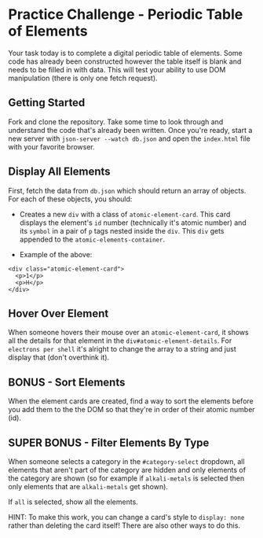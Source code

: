 # Practice Challenge - Periodic Table of Elements

Your task today is to complete a digital periodic table of elements. Some code has already been constructed however the table itself is blank and needs to be filled in with data. This will test your ability to use DOM manipulation (there is only one fetch request).

## Getting Started

Fork and clone the repository. Take some time to look through and understand the code that's already been written. Once you're ready, start a new server with `json-server --watch db.json` and open the `index.html` file with your favorite browser.

## Display All Elements

First, fetch the data from `db.json` which should return an array of objects. For each of these objects, you should:

- Creates a new `div` with a class of `atomic-element-card`. This card displays the element's `id` number (technically it's atomic number) and its `symbol` in a pair of `p` tags nested inside the `div`. This `div` gets appended to the `atomic-elements-container`.

- Example of the above:

```
<div class="atomic-element-card">
  <p>1</p>
  <p>H</p>
</div>
```

## Hover Over Element

When someone hovers their mouse over an `atomic-element-card`, it shows all the details for that element in the `div#atomic-element-details`. For `electrons per shell` it's alright to change the array to a string and just display that (don't overthink it).

## BONUS - Sort Elements

When the element cards are created, find a way to sort the elements before you add them to the the DOM so that they're in order of their atomic number (id).

## SUPER BONUS - Filter Elements By Type

When someone selects a category in the `#category-select` dropdown, all elements that aren't part of the category are hidden and only elements of the category are shown (so for example if `alkali-metals` is selected then only elements that are `alkali-metals` get shown).

If `all` is selected, show all the elements.

HINT: To make this work, you can change a card's style to `display: none` rather than deleting the card itself! There are also other ways to do this.
